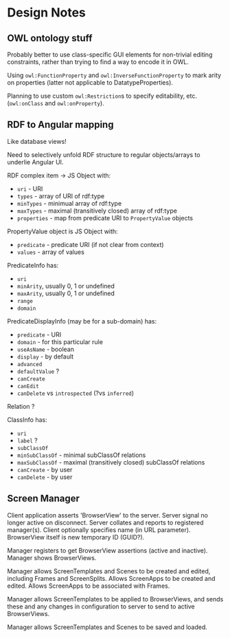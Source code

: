 # Design Notes

## OWL ontology stuff

Probably better to use class-specific GUI elements for non-trivial editing constraints, rather than trying to find a way to encode it in OWL.

Using `owl:FunctionProperty` and `owl:InverseFunctionProperty` to mark arity on properties (latter not applicable to DatatypeProperties). 

Planning to use custom `owl:Restriction`s to specify editability, etc. (`owl:onClass` and `owl:onProperty`).

## RDF to Angular mapping

Like database views!

Need to selectively unfold RDF structure to regular objects/arrays to underlie Angular UI.

RDF complex item -> JS Object with:
- `uri` - URI
- `types` - array of URI of rdf:type
- `minTypes` - minimual array of rdf:type
- `maxTypes` - maximal (transitively closed) array of rdf:type
- `properties` - map from predicate URI to `PropertyValue` objects

PropertyValue object is JS Object with:
- `predicate` - predicate URI (if not clear from context)
- `values` - array of values

PredicateInfo has:
- `uri`
- `minArity`, usually 0, 1 or undefined
- `maxArity`, usually 0, 1 or undefined
- `range`
- `domain`

PredicateDisplayInfo (may be for a sub-domain) has:
- `predicate` - URI
- `domain` - for this particular rule
- `useAsName` - boolean
- `display` - by default
- `advanced` 
- `defaultValue` ?
- `canCreate`
- `canEdit` 
- `canDelete`
vs `introspected` (?vs `inferred`)

Relation ?

ClassInfo has:
- `uri`
- `label` ?
- `subClassOf`
- `minSubClassOf` - minimal subClassOf relations
- `maxSubClassOf` - maximal (transitively closed) subClassOf relations
- `canCreate` - by user
- `canDelete` - by user

## Screen Manager

Client application asserts 'BrowserView' to the server. Server signal no longer active on disconnect. Server collates and reports to registered manager(s). Client optionally specifies name (in URL parameter). BrowserView itself is new temporary ID (GUID?). 

Manager registers to get BrowserView assertions (active and inactive). Manager shows BrowserViews. 

Manager allows ScreenTemplates and Scenes to be created and edited, including Frames and ScreenSplits. Allows ScreenApps to be created and edited. Allows ScreenApps to be associated with Frames. 

Manager allows ScreenTemplates to be applied to BrowserViews, and sends these and any changes in configuration to server to send to active BrowserViews.

Manager allows ScreenTemplates and Scenes to be saved and loaded. 

